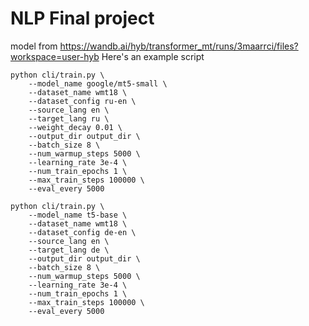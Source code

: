 # NLP Final project
model from https://wandb.ai/hyb/transformer_mt/runs/3maarrci/files?workspace=user-hyb
Here's an example script

```
python cli/train.py \
    --model_name google/mt5-small \
    --dataset_name wmt18 \
    --dataset_config ru-en \
    --source_lang en \
    --target_lang ru \
    --weight_decay 0.01 \
    --output_dir output_dir \
    --batch_size 8 \
    --num_warmup_steps 5000 \
    --learning_rate 3e-4 \
    --num_train_epochs 1 \
    --max_train_steps 100000 \
    --eval_every 5000
```

```
python cli/train.py \
    --model_name t5-base \
    --dataset_name wmt18 \
    --dataset_config de-en \
    --source_lang en \
    --target_lang de \
    --output_dir output_dir \
    --batch_size 8 \
    --num_warmup_steps 5000 \
    --learning_rate 3e-4 \
    --num_train_epochs 1 \
    --max_train_steps 100000 \
    --eval_every 5000
```
